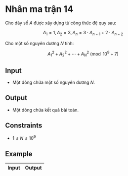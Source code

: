 # Nhân ma trận 14

Cho dãy số $A$ được xây dựng từ công thức đệ quy sau:

$$
A_1=1, A_2=3, A_n=3\cdot A_{n-1}+2\cdot A_{n-2}
$$

Cho một số nguyên dương $N$ tính:

$$
A_1^2+A_2^2+\cdots +A_N^2\pmod{10^9+7}
$$

## Input

- Một dòng chứa một số nguyên dương $N$.

## Output

- Một dòng chứa kết quả bài toán.

## Constraints

- $1\le N\le 10^9$

## Example

|Input|Output|
|-|-|

